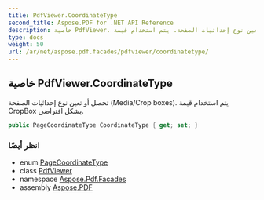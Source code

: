 ```yaml
---
title: PdfViewer.CoordinateType
second_title: Aspose.PDF for .NET API Reference
description: خاصية PdfViewer. تحصل أو تعين نوع إحداثيات الصفحة. يتم استخدام قيمة CropBox بشكل افتراضي
type: docs
weight: 50
url: /ar/net/aspose.pdf.facades/pdfviewer/coordinatetype/
---
```

## خاصية PdfViewer.CoordinateType

تحصل أو تعين نوع إحداثيات الصفحة (Media/Crop boxes). يتم استخدام قيمة CropBox بشكل افتراضي.

```csharp
public PageCoordinateType CoordinateType { get; set; }
```

### انظر أيضًا

* enum [PageCoordinateType](../../../aspose.pdf/pagecoordinatetype/)
* class [PdfViewer](../)
* namespace [Aspose.Pdf.Facades](../../../aspose.pdf.facades/)
* assembly [Aspose.PDF](../../../)